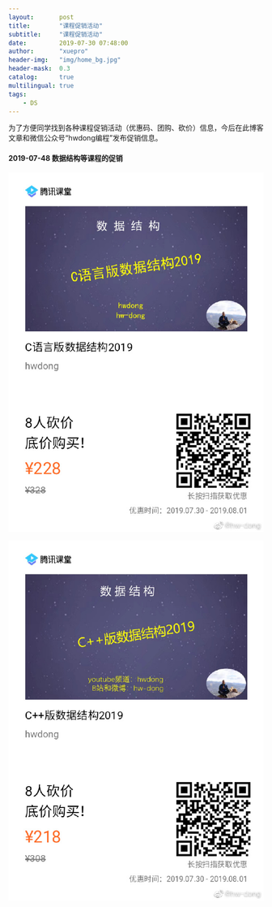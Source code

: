 ```yaml
---
layout:       post
title:        "课程促销活动"
subtitle:     "课程促销活动"
date:         2019-07-30 07:48:00
author:       "xuepro"
header-img:   "img/home_bg.jpg"
header-mask:  0.3
catalog:      true
multilingual: true
tags:
    - DS
---
```


为了方便同学找到各种课程促销活动（优惠码、团购、砍价）信息，今后在此博客文章和微信公众号“hwdong编程”发布促销信息。

#### 2019-07-48 数据结构等课程的促销

![](/course_imgs/c1.jpg)

![](/course_imgs/c2.jpg)


